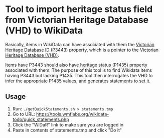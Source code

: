 # Tool to import heritage status field from Victorian Heritage Database (VHD) to WikiData

Basically, items in WikiData can have associated with them the [Victorian
Heritage Database ID (P3443)](https://www.wikidata.org/wiki/Property:P3443)
property, which is a pointer to the [Victorian Heritage Database (VHD)](http://vhd.heritagecouncil.vic.gov.au).

Items have P3443 should also have [heritage status (P1435)](https://www.wikidata.org/wiki/Property:P1435) property associated with them. The purpose of this tool is to find Wikidata items having P3443 but lacking P1435. This tool then interrogates the VHD to infer the appropriate P1435 values, and generates statements to set it.

## Usage

1. Run: `./getQuickStatements.sh > statements.tmp`
2. Go to URL: https://tools.wmflabs.org/wikidata-todo/quick_statements.php
3. Click the "WiDaR" link to make sure you are logged in
4. Paste in contents of statements.tmp and click "Do it"
